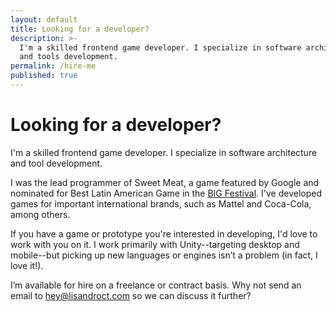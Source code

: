 ```yaml
---
layout: default
title: Looking for a developer?
description: >-
  I'm a skilled frontend game developer. I specialize in software architecture
  and tools development.
permalink: /hire-me
published: true
---
```


<div class="splash-content">
    <h1 class="hidden-md">
        Looking for a developer?
    </h1>
    <div class="div hidden-md"></div>
    <p class="main">
        I'm a skilled frontend game developer. I specialize in software architecture and tool development.
    </p>
    <p>
        I was the lead programmer of Sweet Meat, a game featured by Google and nominated for Best Latin American Game in the <a href="http://bigfestival.com.br">BIG Festival</a>. I've developed games for important international brands, such as Mattel and Coca-Cola, among others.
    </p>
    <p>
        If you have a game or prototype you're interested in developing, I'd love to work with you on it. I work primarily with Unity--targeting desktop and mobile--but picking up new languages or engines isn’t a problem (in fact, I love it!).
    </p>
    <p>
        I’m available for hire on a freelance or contract basis. Why not send an email to <a href="mailto:hey@lisandroct.com">hey@lisandroct.com</a> so we can discuss it further?
    </p>
</div>
